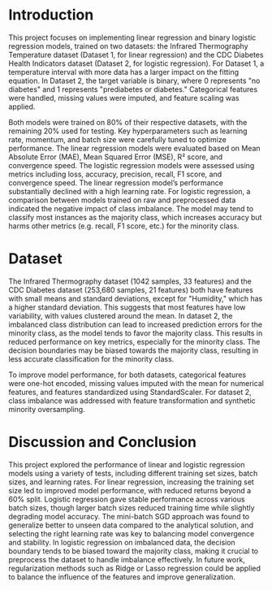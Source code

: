 # Introduction
This project focuses on implementing linear regression and binary logistic regression models, trained on two datasets: the Infrared Thermography Temperature dataset (Dataset 1, for linear regression) and the CDC Diabetes Health Indicators dataset (Dataset 2, for logistic regression). For Dataset 1, a temperature interval with more data has a larger impact on the fitting equation. In Dataset 2, the target variable is binary, where 0 represents "no diabetes" and 1 represents "prediabetes or diabetes." Categorical features were handled, missing values were imputed, and feature scaling was applied.

Both models were trained on 80% of their respective datasets, with the remaining 20% used for testing. Key hyperparameters such as learning rate, momentum, and batch size were carefully tuned to optimize performance. The linear regression models were evaluated based on Mean Absolute Error (MAE), Mean Squared Error (MSE), R² score, and convergence speed. The logistic regression models were assessed using metrics including loss, accuracy, precision, recall, F1 score, and convergence speed. The linear regression model’s performance substantially declined with a high learning rate. For logistic regression, a comparison between models trained on raw and preprocessed data indicated the negative impact of class imbalance. The model may tend to classify most instances as the majority class, which increases accuracy but harms other metrics (e.g. recall, F1 score, etc.) for the minority class.

# Dataset
The Infrared Thermography dataset (1042 samples, 33 features) and the CDC Diabetes dataset (253,680 samples, 21 features) both have features with small means and standard deviations, except for "Humidity," which has a higher standard deviation. This suggests that most features have low variability, with values clustered around the mean. In dataset 2, the imbalanced class distribution can lead to increased prediction errors for the minority class, as the model tends to favor the majority class. This results in reduced performance on key metrics, especially for the minority class. The decision boundaries may be biased towards the majority class, resulting in less accurate classification for the minority class.

To improve model performance, for both datasets, categorical features were one-hot encoded, missing values imputed with the mean for numerical features, and features standardized using StandardScaler. For dataset 2, class imbalance was addressed with feature transformation and synthetic minority oversampling.

# Discussion and Conclusion

This project explored the performance of linear and logistic regression models using a variety of tests, including different training set sizes, batch sizes, and learning rates. For linear regression, increasing the training set size led to improved model performance, with reduced returns beyond a 60% split. Logistic regression gave stable performance across various batch sizes, though larger batch sizes reduced training time while slightly degrading model accuracy. The mini-batch SGD approach was found to generalize better to unseen data compared to the analytical solution, and selecting the right learning rate was key to balancing model convergence and stability. In logistic regression on imbalanced data, the decision boundary tends to be biased toward the majority class, making it crucial to preprocess the dataset to handle imbalance effectively.
In future work, regularization methods such as Ridge or Lasso regression could be applied to balance the influence of the features and improve generalization.

